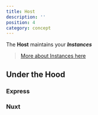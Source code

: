 ```yaml
---
title: Host
description: ''
position: 4
category: concept
---
```


The **Host** maintains your ***Instances***
> [More about Instances here](/concept/instance)



## Under the Hood

### Express

### Nuxt
